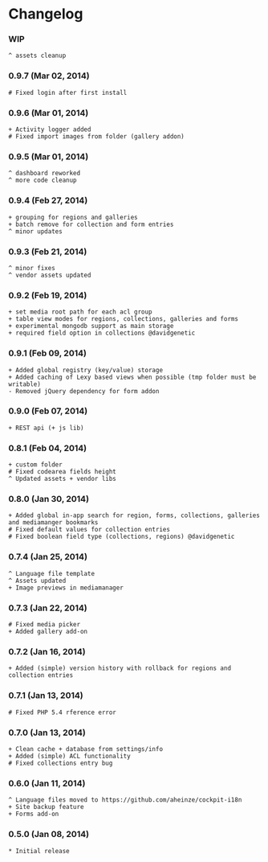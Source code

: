 # Changelog

### WIP
    
    ^ assets cleanup


### 0.9.7  (Mar 02, 2014)
    
    # Fixed login after first install

### 0.9.6  (Mar 01, 2014)
    
    + Activity logger added
    # Fixed import images from folder (gallery addon)

### 0.9.5  (Mar 01, 2014)
    
    ^ dashboard reworked
    ^ more code cleanup

### 0.9.4  (Feb 27, 2014)
    
    + grouping for regions and galleries
    + batch remove for collection and form entries
    ^ minor updates


### 0.9.3 (Feb 21, 2014)

    ^ minor fixes
    ^ vendor assets updated


### 0.9.2 (Feb 19, 2014)

    + set media root path for each acl group
    + table view modes for regions, collections, galleries and forms
    + experimental mongodb support as main storage
    + required field option in collections @davidgenetic

### 0.9.1 (Feb 09, 2014)

    + Added global registry (key/value) storage
    + Added caching of Lexy based views when possible (tmp folder must be writable)
    - Removed jQuery dependency for form addon

### 0.9.0 (Feb 07, 2014)

    + REST api (+ js lib)

### 0.8.1 (Feb 04, 2014)

    + custom folder
    # Fixed codearea fields height
    ^ Updated assets + vendor libs

### 0.8.0 (Jan 30, 2014)

    + Added global in-app search for region, forms, collections, galleries and mediamanger bookmarks
    # Fixed default values for collection entries
    # Fixed boolean field type (collections, regions) @davidgenetic

### 0.7.4 (Jan 25, 2014)

    ^ Language file template
    ^ Assets updated
    + Image previews in mediamanager

### 0.7.3 (Jan 22, 2014)

    # Fixed media picker
    + Added gallery add-on

### 0.7.2 (Jan 16, 2014)

    + Added (simple) version history with rollback for regions and collection entries

### 0.7.1 (Jan 13, 2014)

    # Fixed PHP 5.4 rference error

### 0.7.0 (Jan 13, 2014)

    + Clean cache + database from settings/info
    + Added (simple) ACL functionality
    # Fixed collections entry bug

### 0.6.0 (Jan 11, 2014)

    ^ Language files moved to https://github.com/aheinze/cockpit-i18n
    + Site backup feature
    + Forms add-on

### 0.5.0 (Jan 08, 2014)

    * Initial release